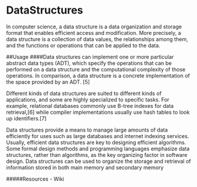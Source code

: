 # DataStructures
In computer science, a data structure is a data organization and storage format that enables efficient access and modification. More precisely, a data structure is a collection of data values, the relationships among them, and the functions or operations that can be applied to the data.

##Usage
####Data structures can implement one or more particular abstract data types (ADT), which specify the operations that can be performed on a data structure and the computational complexity of those operations. In comparison, a data structure is a concrete implementation of the space provided by an ADT. [5]

Different kinds of data structures are suited to different kinds of applications, and some are highly specialized to specific tasks. For example, relational databases commonly use B-tree indexes for data retrieval,[6] while compiler implementations usually use hash tables to look up identifiers.[7]

Data structures provide a means to manage large amounts of data efficiently for uses such as large databases and internet indexing services. Usually, efficient data structures are key to designing efficient algorithms. Some formal design methods and programming languages emphasize data structures, rather than algorithms, as the key organizing factor in software design. Data structures can be used to organize the storage and retrieval of information stored in both main memory and secondary memory



#####Resources - Wiki 
